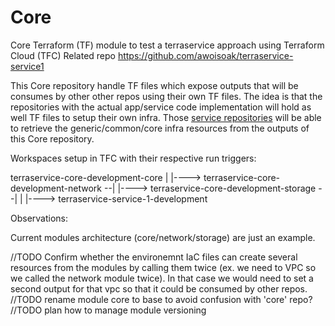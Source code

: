 # Core
Core Terraform (TF) module to test a terraservice approach using Terraform Cloud (TFC)
Related repo https://github.com/awoisoak/terraservice-service1


This Core repository handle TF files which expose outputs that will be consumes by other other repos using their own TF files.
The idea is that the repositories with the actual app/service code implementation will hold as well TF files to setup their own infra. 
Those [service repositories](https://github.com/awoisoak/terraservice-service1) will be able to retrieve the generic/common/core infra resources from the outputs of this Core repository.

Workspaces setup in TFC with their respective run triggers:


terraservice-core-development-core
|
|----> terraservice-core-development-network --|
|----> terraservice-core-development-storage --|
                                               |
                                               |----> terraservice-service-1-development

Observations:

Current modules architecture (core/network/storage) are just an example.

//TODO Confirm whether the environemnt IaC files can create several resources from the modules by calling them twice (ex. we need to VPC so we called the network module twice). In that case we would need to set a second output for that vpc so that it could be consumed by other repos.
//TODO rename module core to base to avoid confusion with 'core' repo?
//TODO plan how to manage module versioning

